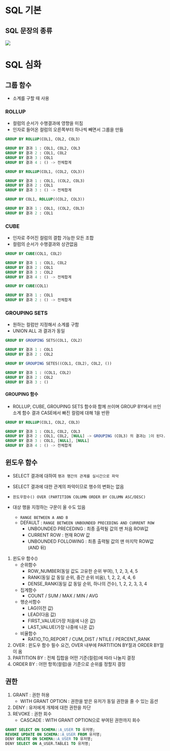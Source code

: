 # SQL 기본

## SQL 문장의 종류

![](https://img1.daumcdn.net/thumb/R1280x0/?scode=mtistory2&fname=https%3A%2F%2Fblog.kakaocdn.net%2Fdn%2FlKyYe%2Fbtr37BcyKIt%2FtdDE4FxdAXK7f2l7mwCPR0%2Fimg.png)


# SQL 심화

## 그룹 함수
- 소계를 구할 때 사용

### ROLLUP
- 컬럼의 순서가 수행결과에 영향을 미침
- 인자로 들어온 컬럼의 오른쪽부터 하나씩 빼면서 그룹을 만듦

```sql
GROUP BY ROLLUP(COL1, COL2, COL3)

GROUP BY 결과 1 : COL1, COL2, COL3
GROUP BY 결과 2 : COL1, COL2
GROUP BY 결과 3 : COL1
GROUP BY 결과 4 : () -> 전체합계
```

```SQL
GROUP BY ROLLUP(COL1, (COL2, COL3))

GROUP BY 결과 1 : COL1, (COL2, COL3)
GROUP BY 결과 2 : COL1
GROUP BY 결과 3 : () -> 전체합계
```

```SQL
GROUP BY COL1, ROLLUP((COL2, COL3))

GROUP BY 결과 1 : COL1, (COL2, COL3)
GROUP BY 결과 2 : COL1
```


### CUBE
- 인자로 주어진 컬럼의 결합 가능한 모든 조합
- 컬럼의 순서가 수행결과와 상관없음

```SQL
GROUP BY CUBE(COL1, COL2)

GROUP BY 결과 1 : COL1, COL2
GROUP BY 결과 2 : COL1
GROUP BY 결과 3 : COL2
GROUP BY 결과 4 : () -> 전체합계
```

```SQL
GROUP BY CUBE(COL1)

GROUP BY 결과 1 : COL1
GROUP BY 결과 2 : () -> 전체합계
```


### GROUPING SETS
- 원하는 컬럼만 지정해서 소계를 구함
- UNION ALL 과 결과가 동일

```SQL
GROUP BY GROUPING SETS(COL1, COL2)

GROUP BY 결과 1 : COL1
GROUP BY 결과 2 : COL2
```

```SQL
GROUP BY GROUPING SETES((COL1, COL2), COL2, ())

GROUP BY 결과 1 : (COL1, COL2)
GROUP BY 결과 2 : COL2
GROUP BY 결과 3 : ()
```


#### GROUPING 함수
- ROLLUP, CUBE, GROUPING SETS 함수와 함께 쓰이며 GROUP BY에서 쓰인 소계 함수 결과 CASE에서 빠진 컬럼에 대해 1을 반환

```SQL
GROUP BY ROLLUP(COL1, COL2, COL3)

GROUP BY 결과 1 : COL1, COL2, COL3
GROUP BY 결과 2 : COL1, COL2, [NULL] -> GROUPING (COL3) 의 결과는 1이 된다.
GROUP BY 결과 3 : COL1, [NULL], [NULL]
GROUP BY 결과 4 : () -> 전체합계
```


## 윈도우 함수
- SELECT 결과에 대하여 `행과 행간의 관계를 실시간으로 파악`
- SELECT 결과에 대한 관계의 파악이므로 행수의 변화는 없음

- `윈도우함수() OVER (PARTITION COLUMN ORDER BY COLUMN ASC/DESC)`
- 대상 행을 지정하는 구문이 올 수도 있음
	- `RANGE BETWEEN A AND B` 
	- DEFAULT : `RANGE BETWEEN UNBOUNDED PRECEDING AND CURRENT ROW`
		- UNBOUNDED PRECEDING : 최종 출력될 값의 맨 처음 ROW값
		- CURRENT ROW : 현재 ROW 값
		- UNBOUNDED FOLLOWING : 최종 출력될 값의 맨 마지막 ROW값(AND 뒤)

1. 윈도우 함수() 
	- 순위함수
		- ROW_NUMBER(동일 값도 고유한 순위 부여), 1, 2, 3, 4, 5
		- RANK(동일 값 동일 순위, 중간 순위 비움), 1, 2, 2, 4, 4, 6
		- DENSE_RANK(동일 값 동일 순위, 하나의 건수), 1, 2, 2, 3, 3, 4
	-  집계함수
		- COUNT / SUM / MAX / MIN / AVG
	- 행순서함수
		- LAG(이전 값)
		- LEAD(다음 값)
		- FIRST_VALUE(가장 처음에 나온 값)
		- LAST_VALUE(가장 나중에 나온 값)
	- 비율함수
		- RATIO_TO_REPORT / CUM_DIST / NTILE / PERCENT_RANK
1. OVER : 윈도우 함수 필수 요건, OVER 내부에 PARTITION BY절과 ORDER BY절이 옴
2. PARTITION BY : 전체 집합을 어떤 기준(컬럼)에 따라 나눌지 결정
3. ORDER BY : 어떤 항목(컬럼)을 기준으로 순위를 정할지 결정


## 권한

1.  GRANT : 권한 허용
	- WITH GRANT OPTION : 권한을 받은 유저가 동일 권한을 줄 수 있는 옵션
2. DENY : 유저에게 개체에 대한 권한을 차단
3. REVOKE : 권한 회수
	- CASCADE : WITH GRANT OPTION으로 부여된 권한까지 회수

```SQL
GRANT SELECT ON SCHEMA::A_USER TO 유저명;
REVOKE UPDATE ON SCHEMA::A_USER FROM 유저명;
DENY DELETE ON SCHEMA::A_USER TO 유저명;
DENY SELECT ON A_USER.TABLE1 TO 유저명;
```